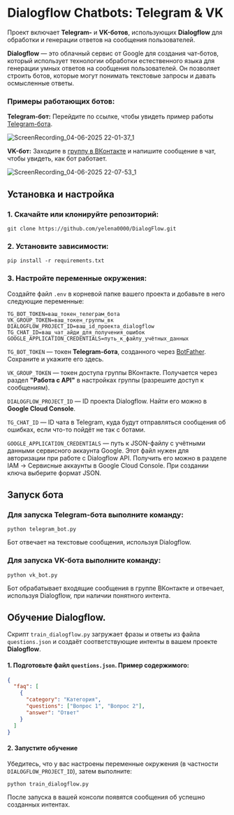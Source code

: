 # Dialogflow Chatbots: Telegram & VK

Проект включает **Telegram-** и **VK-ботов**, использующих **Dialogflow** для обработки и генерации ответов на сообщения пользователей.

**Dialogflow** — это облачный сервис от Google для создания чат-ботов, который использует технологии обработки естественного языка для генерации умных ответов на сообщения пользователей. Он позволяет строить ботов, которые могут понимать текстовые запросы и давать осмысленные ответы.

### Примеры работающих ботов:
**Telegram-бот:** Перейдите по ссылке, чтобы увидеть пример работы [Telegram-бота](https://t.me/game_0f_verbs_bot).

![ScreenRecording_04-06-2025 22-01-37_1](https://github.com/user-attachments/assets/8584bc0f-10ae-4e2f-9bff-b8ef14d421d8)

**VK-бот:** Заходите в [группу в ВКонтакте](https://vk.com/club229560473) и напишите сообщение в чат, чтобы увидеть, как бот работает.

![ScreenRecording_04-06-2025 22-07-53_1](https://github.com/user-attachments/assets/2d8cee80-d51d-480f-8ef0-8cb7d483253a)

## Установка и настройка


### 1. Скачайте или клонируйте репозиторий:

```shell
git clone https://github.com/yelena0000/DialogFlow.git
```

### 2. Установите зависимости:

```shell
pip install -r requirements.txt
```

### 3. Настройте переменные окружения:

Создайте файл `.env` в корневой папке вашего проекта и добавьте в него следующие переменные:


```
TG_BOT_TOKEN=ваш_токен_телеграм_бота
VK_GROUP_TOKEN=ваш_токен_группы_вк
DIALOGFLOW_PROJECT_ID=ваш_id_проекта_dialogflow
TG_CHAT_ID=ваш_чат_айди_для_получения_ошибок
GOOGLE_APPLICATION_CREDENTIALS=путь_к_файлу_учётных_данных
```
`TG_BOT_TOKEN` — токен **Telegram-бота**, созданного через [BotFather](https://telegram.me/BotFather). Сохраните и укажите его здесь.

`VK_GROUP_TOKEN` — токен доступа группы ВКонтакте. Получается через раздел **"Работа с API"** в настройках группы (разрешите доступ к сообщениям).

`DIALOGFLOW_PROJECT_ID` — ID проекта Dialogflow. Найти его можно в **Google Cloud Console**.

`TG_CHAT_ID` — ID чата в Telegram, куда будут отправляться сообщения об ошибках, если что-то пойдёт не так с ботами.

`GOOGLE_APPLICATION_CREDENTIALS` — путь к JSON-файлу с учётными данными сервисного аккаунта Google. Этот файл нужен для авторизации при работе с Dialogflow API.
Получить его можно в разделе IAM → Сервисные аккаунты в Google Cloud Console. При создании ключа выберите формат JSON.

## Запуск бота
### Для запуска Telegram-бота выполните команду:
```shell
python telegram_bot.py
```
Бот отвечает на текстовые сообщения, используя Dialogflow.
### Для запуска VK-бота выполните команду:
```shell
python vk_bot.py
```
Бот обрабатывает входящие сообщения в группе ВКонтакте и отвечает, используя Dialogflow, при наличии понятного интента.

## Обучение Dialogflow.
Скрипт `train_dialogflow.py` загружает фразы и ответы из файла `questions.json` и создаёт соответствующие интенты в вашем проекте **Dialogflow**.

#### 1. Подготовьте файл `questions.json`. Пример содержимого:

```json
{
  "faq": [
    {
      "category": "Категория",
      "questions": ["Вопрос 1", "Вопрос 2"],
      "answer": "Ответ"
    }
  ]
}
```
#### 2. Запустите обучение

Убедитесь, что у вас настроены переменные окружения (в частности `DIALOGFLOW_PROJECT_ID`), затем выполните:

```shell
python train_dialogflow.py
```
После запуска в вашей консоли появятся сообщения об успешно созданных интентах.
